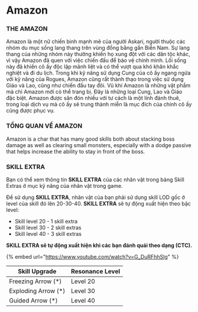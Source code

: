 # Amazon

### THE AMAZON

Amazon là một nữ chiến binh mạnh mẽ của người Askari, người thuộc các nhóm du mục sống lang thang trên vùng đồng bằng gần Biển Nam. Sự lang thang của những nhóm này thường khiến họ xung đột với các dân tộc khác, vì vậy Amazon đã quen với việc chiến đấu để bảo vệ chính mình. Lối sống này đã khiến cô ấy độc lập mãnh liệt và có thể vượt qua khó khăn khắc nghiệt và đi du lịch. Trong khi kỹ năng sử dụng Cung của cô ấy ngang ngửa với kỹ năng của Rogues, Amazon cũng rất thành thạo trong việc sử dụng Giáo và Lao, cũng như chiến đấu tay đôi. Vũ khí Amazon là những vật phẩm mà chỉ Amazon mới có thể trang bị. Đây là những loại Cung, Lao và Giáo đặc biệt. Amazon được săn đón nhiều với tư cách là một lính đánh thuê, trong loại dịch vụ mà cô ấy sẽ trung thành miễn là mục đích của chính cô ấy cũng được phục vụ.

### TỔNG QUAN VỀ AMAZON

Amazon is a char that has many good skills both about stacking boss damage as well as clearing small monsters, especially with a dodge passive that helps increase the ability to stay in front of the boss.

### SKILL EXTRA

Bạn có thể xem thông tin **SKILL EXTRA** của các nhân vật trong bảng Skill Extras ở mục kỹ năng của nhân vật trong game.

Để sử dụng **SKILL EXTRA**, nhân vật của bạn phải sử dụng skill LOD gốc ở level của skill đó lên 20-30-40. **SKILL EXTRA** sẽ tự động xuất hiện theo bậc level:&#x20;

* Skill level 20 - 1 skill extra
* Skill level 30 - 2 skill extras
* Skill level 40 - 3 skill extras

**SKILL EXTRA sẽ tự động xuất hiện khi các bạn đánh quái theo dạng (CTC).**

{% embed url="https://www.youtube.com/watch?v=G_DuRFhhSlg" %}

| Skill Upgrade        | Resonance Level |
| -------------------- | --------------- |
| Freezing Arrow (\*)  | Level 20        |
| Exploding Arrow (\*) | Level 30        |
| Guided Arrow (\*)    | Level 40        |

